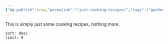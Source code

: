 ```yaml
---
{"dg-publish":true,"permalink":"/just-cooking-recipes/","tags":["gardenEntry"]}
---
```


This is simply just some cooking recipes, nothing more. 

~~~~note-gallery
sort: desc
limit: 9
~~~~

